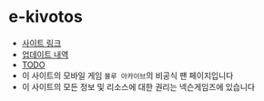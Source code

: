 # e-kivotos

- [사이트 링크](http://ec2-3-39-68-209.ap-northeast-2.compute.amazonaws.com:8080)
- [업데이트 내역](http://ec2-3-39-68-209.ap-northeast-2.compute.amazonaws.com:8080/versions)
- [TODO](./TODO.md)
- 이 사이트의 모바일 게임 `블루 아카이브`의 비공식 팬 페이지입니다
- 이 사이트의 모든 정보 및 리소스에 대한 권리는 넥슨게임즈에 있습니다

